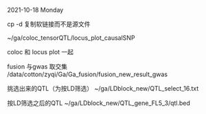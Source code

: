 2021-10-18 Monday

cp -d 复制软链接而不是源文件


~/ga/coloc_tensorQTL/locus_plot_causalSNP

coloc 和 locus plot 一起





fusion 与gwas 取交集
/data/cotton/zyqi/Ga/Ga_fusion/fusion_new_result_gwas



挑选出来的QTL（为按LD筛选）
~/ga/LDblock_new/QTL_select_16.txt

按LD筛选之后的QTL
~/ga/LDblock_new/QTL_gene_FL5_3/qtl.bed